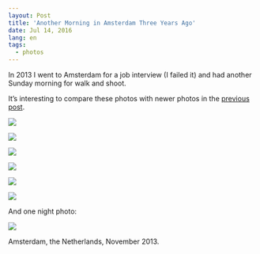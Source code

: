```yaml
---
layout: Post
title: 'Another Morning in Amsterdam Three Years Ago'
date: Jul 14, 2016
lang: en
tags:
  - photos
---
```


In 2013 I went to Amsterdam for a job interview (I failed it) and had another Sunday morning for walk and shoot.

It’s interesting to compare these photos with newer photos in the [previous post](/blog/7).

![](photo://2013-11-03_5126_Artem_Sapegin)

<!--more-->

![](photo://2013-11-03_5145_Artem_Sapegin)

![](photo://2013-11-03_5166_Artem_Sapegin)

![](photo://2013-11-03_5268_Artem_Sapegin)

![](photo://2013-11-03_5323_Artem_Sapegin)

![](photo://2013-11-03_5344_Artem_Sapegin)

And one night photo:

![](photo://2013-11-02_5084_Artem_Sapegin)

Amsterdam, the Netherlands, November 2013.
